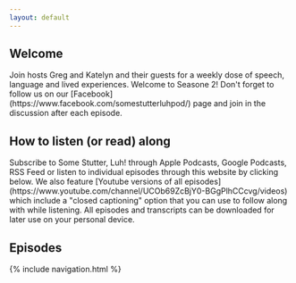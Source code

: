 ```yaml
---
layout: default
---
```

<h2>Welcome</h2>
Join hosts Greg and Katelyn and their guests for a weekly dose of speech, language and lived experiences. Welcome to Seasone 2! Don't forget to follow us on our [Facebook](https://www.facebook.com/somestutterluhpod/) page and join in the discussion after each episode.
<h2>How to listen (or read) along</h2>
Subscribe to Some Stutter, Luh! through Apple Podcasts, Google Podcasts, RSS Feed or listen to individual episodes through this website by clicking below. We also feature [Youtube versions of all episodes](https://www.youtube.com/channel/UCOb69ZcBjY0-BGgPlhCCcvg/videos) which include a "closed captioning" option that you can use to follow along with while listening. All episodes and transcripts can be downloaded for later use on your personal device.
<h2>Episodes</h2>

{% include navigation.html %}
